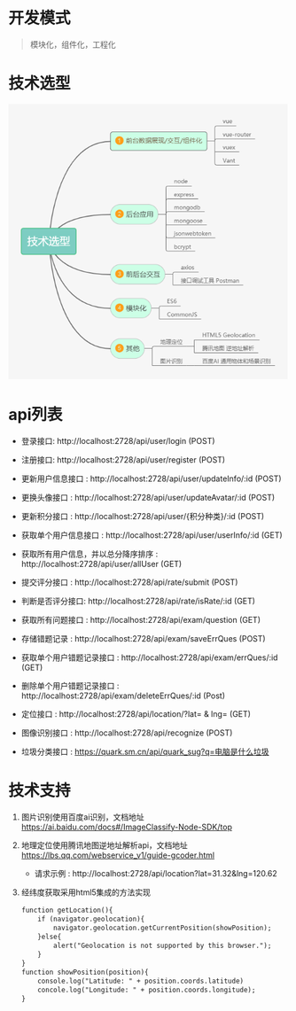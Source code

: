 # 开发模式

> 模块化，组件化，工程化

# 技术选型

![avatar](./Skill.png)


# api列表

 + 登录接口: http://localhost:2728/api/user/login   (POST)

 + 注册接口: http://localhost:2728/api/user/register  (POST)

 + 更新用户信息接口 : http://localhost:2728/api/user/updateInfo/:id (POST)

 + 更换头像接口 : http://localhost:2728/api/user/updateAvatar/:id  (POST)

 + 更新积分接口 : http://localhost:2728/api/user/{积分种类}/:id   (POST)
 
 + 获取单个用户信息接口 :  http://localhost:2728/api/user/userInfo/:id (GET)

 + 获取所有用户信息，并以总分降序排序 : http://localhost:2728/api/user/allUser (GET)


 + 提交评分接口 : http://localhost:2728/api/rate/submit   (POST)

 + 判断是否评分接口: http://localhost:2728/api/rate/isRate/:id  (GET)


 + 获取所有问题接口 : http://localhost:2728/api/exam/question  (GET)

 + 存储错题记录 : http://localhost:2728/api/exam/saveErrQues   (POST)

 + 获取单个用户错题记录接口 : http://localhost:2728/api/exam/errQues/:id (GET)

 + 删除单个用户错题记录接口 : http://localhost:2728/api/exam/deleteErrQues/:id (Post)

 
 + 定位接口 : http://localhost:2728/api/location/?lat=  & lng=    (GET)


 + 图像识别接口 : http://localhost:2728/api/recognize  (POST)


 + 垃圾分类接口 : https://quark.sm.cn/api/quark_sug?q=电脑是什么垃圾


# 技术支持

1. 图片识别使用百度ai识别，文档地址 https://ai.baidu.com/docs#/ImageClassify-Node-SDK/top

2. 地理定位使用腾讯地图逆地址解析api，文档地址 https://lbs.qq.com/webservice_v1/guide-gcoder.html

    + 请求示例 : http://localhost:2728/api/location?lat=31.32&lng=120.62

3. 经纬度获取采用html5集成的方法实现

    ```
    function getLocation(){
        if (navigator.geolocation){
            navigator.geolocation.getCurrentPosition(showPosition);
        }else{
            alert("Geolocation is not supported by this browser.");
        }
    }
    function showPosition(position){
        console.log("Latitude: " + position.coords.latitude)
        concole.log("Longitude: " + position.coords.longitude);   
    }
    ```

